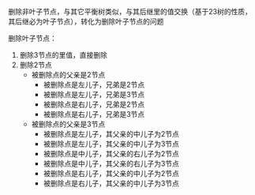 删除非叶子节点，与其它平衡树类似，与其后继里的值交换（基于23树的性质，其后继必为叶子节点），转化为删除叶子节点的问题

删除叶子节点：

1. 删除3节点的里值，直接删除
2. 删除2节点
    + 被删除点的父亲是2节点
        + 被删除点是左儿子，兄弟是2节点
        + 被删除点是左儿子，兄弟是3节点
        + 被删除点是右儿子，兄弟是2节点
        + 被删除点是右儿子，兄弟是3节点
    + 被删除点的父亲是3节点
        + 被删除点是左儿子，其父亲的中儿子为2节点
        + 被删除点是左儿子，其父亲的中儿子为3节点
        + 被删除点是中儿子，其父亲的右儿子为2节点
        + 被删除点是中儿子，其父亲的右儿子为3节点
        + 被删除点是右儿子，其父亲的中儿子为2节点
        + 被删除点是右儿子，其父亲的中儿子为3节点
